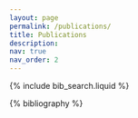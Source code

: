 ```yaml
---
layout: page
permalink: /publications/
title: Publications
description: 
nav: true
nav_order: 2
---
```


<!-- _pages/publications.md -->
<!-- Bibsearch Feature -->

{% include bib_search.liquid %}

<div class="publications">

{% bibliography %}

</div>
